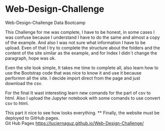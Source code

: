 # Web-Design-Challenge
 Web-Design-Challenge Data Bootcamp

This Challenge for me was complete, I have to be honest, in some cases I was confuse because I understand I have to do the same and almost a copy of the example. And also I was not sure what information I have to be upload. Even of that I try to complete the structure about the folders and the content of the site similar as the example, and for Index I didn´t change the paragraph, hope was ok.

Even the site look simple, It takes me time to complete all, also learn  how to use the Bootstrap code that was nice to know it and use it because performm all the site. I decide import direct from the page and just download the csv.

For the final It wast interesting learn new comands for the part of csv to html. Also I upload the Jupyter notebook with some comands to use convert csv to html.

This part it nice to see how looks everything.
** Finally, the website must be deployed to GitHub pages.  
Git Hub Pages
https://luciernaguz.github.io/Web-Design-Challenge/
